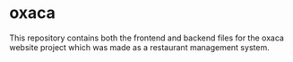 # oxaca
This repository contains both the frontend and backend files for the oxaca website project which was made as a restaurant management system.
